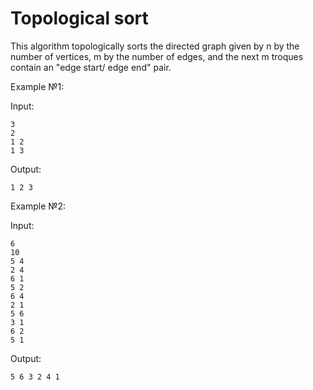 # Topological sort

This algorithm topologically sorts the directed graph given by n by the number of vertices, m by the number of edges, and the next m troques contain an "edge start/ edge end" pair.

Example №1:

Input:
```
3
2
1 2
1 3
```

Output:
```
1 2 3
```

Example №2:

Input:
```
6
10
5 4
2 4
6 1
5 2
6 4
2 1
5 6
3 1
6 2
5 1
```

Output:
```
5 6 3 2 4 1
```
